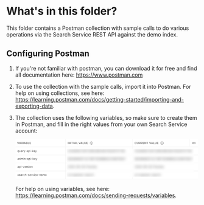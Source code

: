 # What's in this folder?

This folder contains a Postman collection with sample calls to do various operations via the Search Service REST API against the demo index.

## Configuring Postman

1. If you're not familiar with postman, you can download it for free and find all documentation here: https://www.postman.com

2. To use the collection with the sample calls, import it into Postman. For help on using collections, see here: https://learning.postman.com/docs/getting-started/importing-and-exporting-data.

3. The collection uses the following variables, so make sure to create them in Postman, and fill in the right values from your own Search Service account:

   ![enter image description here](/rest-samples/readme-postman-collection-variables.png)

   For help on using variables, see here: https://learning.postman.com/docs/sending-requests/variables.
